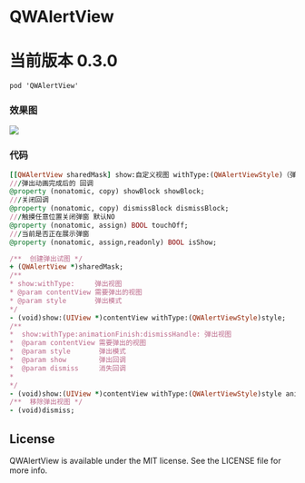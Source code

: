 # QWAlertView
# 当前版本 0.3.0

`pod 'QWAlertView'`

### 效果图

![](https://github.com/qingweiiOS/QWAlerView/blob/master/180646qm8ybtxt488lplbt.gif)

### 代码

```ruby
[[QWAlertView sharedMask] show:自定义视图 withType:(QWAlertViewStyle)（弹出方向）];
///弹出动画完成后的 回调
@property (nonatomic, copy) showBlock showBlock;
///关闭回调
@property (nonatomic, copy) dismissBlock dismissBlock;
///触摸任意位置关闭弹窗 默认NO
@property (nonatomic, assign) BOOL touchOff;
///当前是否正在展示弹窗
@property (nonatomic, assign,readonly) BOOL isShow;

/**  创建弹出试图 */
+ (QWAlertView *)sharedMask;
/**
* show:withType:     弹出视图
* @param contentView 需要弹出的视图
* @param style       弹出模式
*/
- (void)show:(UIView *)contentView withType:(QWAlertViewStyle)style;
/**
*  show:withType:animationFinish:dismissHandle: 弹出视图
*  @param contentView 需要弹出的视图
*  @param style       弹出模式
*  @param show        弹出回调
*  @param dismiss     消失回调
*
*/
- (void)show:(UIView *)contentView withType:(QWAlertViewStyle)style animationFinish:(showBlock)show dismissHandle:(dismissBlock)dismiss;
/**  移除弹出视图 */
- (void)dismiss;
```

## License

QWAlertView is available under the MIT license. See the LICENSE file for more info.


